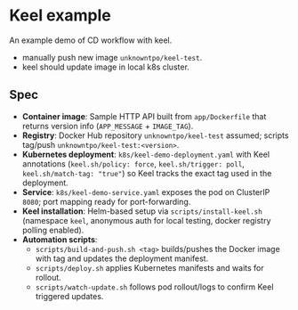 # Keel example

An example demo of CD workflow with keel.

- manually push new image `unknowntpo/keel-test`.
- keel should update image in local k8s cluster.

## Spec

- **Container image**: Sample HTTP API built from `app/Dockerfile` that returns version info (`APP_MESSAGE` + `IMAGE_TAG`).
- **Registry**: Docker Hub repository `unknowntpo/keel-test` assumed; scripts tag/push `unknowntpo/keel-test:<version>`.
- **Kubernetes deployment**: `k8s/keel-demo-deployment.yaml` with Keel annotations (`keel.sh/policy: force`, `keel.sh/trigger: poll`, `keel.sh/match-tag: "true"`) so Keel tracks the exact tag used in the deployment.
- **Service**: `k8s/keel-demo-service.yaml` exposes the pod on ClusterIP `8080`; port mapping ready for port-forwarding.
- **Keel installation**: Helm-based setup via `scripts/install-keel.sh` (namespace `keel`, anonymous auth for local testing, docker registry polling enabled).
- **Automation scripts**:
  - `scripts/build-and-push.sh <tag>` builds/pushes the Docker image with tag and updates the deployment manifest.
  - `scripts/deploy.sh` applies Kubernetes manifests and waits for rollout.
  - `scripts/watch-update.sh` follows pod rollout/logs to confirm Keel triggered updates.
